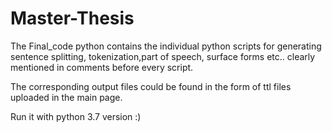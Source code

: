 # Master-Thesis
The Final_code python contains the individual python scripts for generating sentence splitting, tokenization,part of speech, surface forms etc..
clearly mentioned in comments before every script. 

The corresponding output files could be found in the form of ttl files uploaded in the main page.

Run it with python 3.7 version :)
